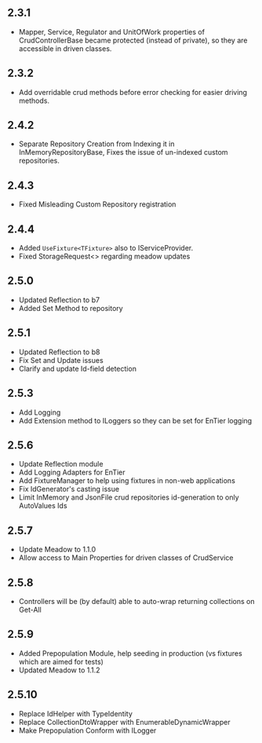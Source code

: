
2.3.1
-----


 * Mapper, Service, Regulator  and UnitOfWork properties of 
 CrudControllerBase became protected (instead of private),
  so they are accessible in driven classes.
  
  
 2.3.2
 -----
 
  * Add overridable crud methods before error checking for easier driving methods.
    
  2.4.2
  -----
  
  * Separate Repository Creation from Indexing it in InMemoryRepositoryBase, 
    Fixes the issue of un-indexed custom repositories. 
    
    
  2.4.3
  ------
   
   * Fixed Misleading Custom Repository registration
    
  2.4.4
  -----
  
   * Added ```UseFixture<TFixture>``` also to IServiceProvider.
   * Fixed StorageRequest<> regarding meadow updates
    
  2.5.0
  -----
  
   * Updated Reflection to b7
   * Added Set Method to repository
   
   2.5.1
   -----
   * Updated Reflection to b8
   * Fix Set and Update issues
   * Clarify and update Id-field detection
   
  2.5.3
  -----
   * Add Logging
   * Add Extension method to ILoggers so they can be set for EnTier logging 

  2.5.6
  ------
  
   * Update Reflection module
   * Add Logging Adapters for EnTier
   * Add FixtureManager to help using fixtures in non-web applications
   * Fix IdGenerator's casting issue
   * Limit InMemory and JsonFile crud repositories id-generation to only AutoValues Ids
   
   
 2.5.7
 ------
   * Update Meadow to 1.1.0
   * Allow access to Main Properties for driven classes of CrudService    
   
   
 2.5.8
 -----
   * Controllers will be (by default) able to auto-wrap returning collections on Get-All
   
 2.5.9
 -----
   * Added Prepopulation Module, help seeding in production (vs fixtures which are aimed for tests)
   * Updated Meadow to 1.1.2
 
2.5.10
-----
  * Replace IdHelper with TypeIdentity
  * Replace CollectionDtoWrapper with EnumerableDynamicWrapper
  * Make Prepopulation Conform with ILogger
